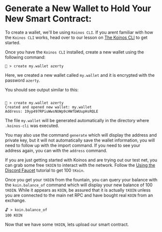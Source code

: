 # Generate a New Wallet to Hold Your New Smart Contract:

To create a wallet, we'll be using `Koinos CLI`. If you arent familiar with how the `Koinos CLI` works, head over to our lesson on [The Koinos CLI](/M0/koinos_introduction.md) to get started.

Once you have the `Koinos CLI` installed, create a new wallet using the following command:

```
🔐 > create my.wallet azerty
```

Here, we created a new wallet called `my.wallet` and it is encrypted with the password `azerty`.

You should see output similar to this:

```

🔐 > create my.wallet azerty
Created and opened new wallet: my.wallet
Address: 19yp497RPiuWwsNUWp9cHWfbWUupHsRQLE

```

The file `my.wallet` will be generated automatically in the directory where `.koinos-cli` was executed.

You may also use the command `generate` which will display the address and private key, but it will not automatically save the wallet information, you will need to follow up with the import command. If you need to see your address again, you can with the `address` command.

If you are just getting started with Koinos and are trying out our test net, you can grab some free `tKOIN` to interact with the network. Follow the [Using the Discord Faucet](/M0/using-the-faucet) tutorial to get 100 `tKoin`.

Once you get your `tKOIN` from the fountain, you can query your balance with the `koin.balance_of` command which will display your new balance of 100 `tKOIN`. While it appears as `KOIN`, be assured that it is actually `tKOIN` unless you are connected to the main net RPC and have bought real `KOIN` from an exchange.

```
🔓 > koin.balance_of
100 KOIN
```

Now that we have some `tKOIN`, lets upload our smart contract.

